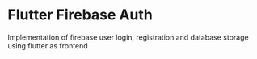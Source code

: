 # Flutter Firebase Auth

Implementation of firebase user login, registration and database storage
using flutter as frontend
